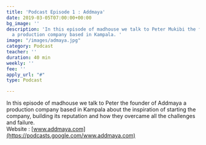 ```yaml
---
title: 'Podcast Episode 1 : Addmaya'
date: 2019-03-05T07:00:00+00:00
bg_image: ''
description: 'In this episode of madhouse we talk to Peter Mukibi the founder of Addmaya
  a production company based in Kampala. '
image: "/images/admaya.jpg"
category: Podcast
teacher: ''
duration: 40 min
weekly: ''
fee: ''
apply_url: "#"
type: Podcast

---
```

In this episode of madhouse we talk to Peter the founder of Addmaya a production company based in Kampala about the inspiration of starting the company, building its reputation and how they overcame all the challenges and failure.  
Website : [www.addmaya.com](https://podcasts.google.com/www.addmaya.com)